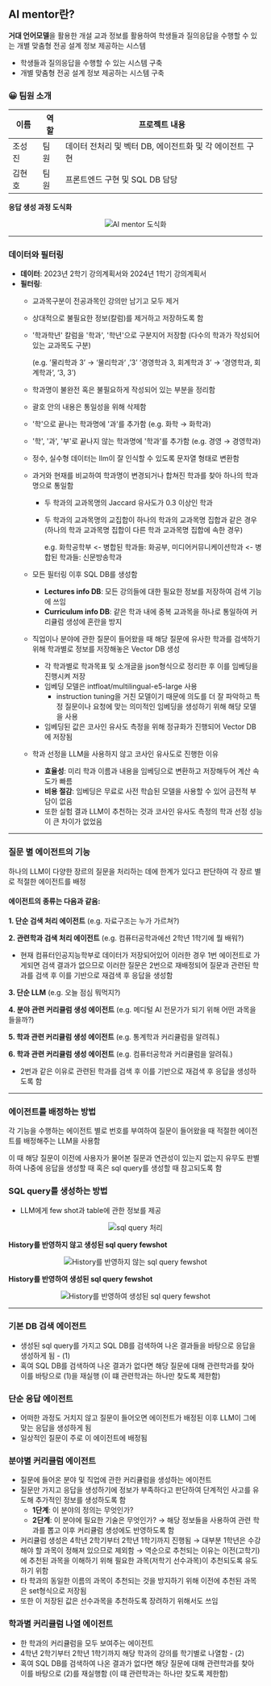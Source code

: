 ## AI mentor란? 
**거대 언어모델**을 활용한 개설 교과 정보를 활용하여 학생들과 질의응답을 수행할 수 있는 개별 맞춤형 전공 설계 정보 제공하는 시스템
- 학생들과 질의응답을 수행할 수 있는 시스템 구축
- 개별 맞춤형 전공 설계 정보 제공하는 시스템 구축

### 😀 팀원 소개
| 이름   | 역할   | 프로젝트 내용                       |
|--------|--------|------------------------------------|
| 조성진 | 팀원   | 데이터 전처리 및 벡터 DB, 에이전트화 및 각 에이전트 구현  |
| 김현호 | 팀원   | 프론트엔드 구현 및 SQL DB 담당    |


**응답 생성 과정 도식화**
<div align="center">
  <img src="./image/AI_mentor_도식화.png" alt="AI mentor 도식화"/>
</div>

---

### 데이터와 필터링
- **데이터**: 2023년 2학기 강의계획서와 2024년 1학기 강의계획서
- **필터링**:
  - 교과목구분이 전공과목인 강의만 남기고 모두 제거
  - 상대적으로 불필요한 정보(칼럼)를 제거하고 저장하도록 함
  - '학과학년' 칼럼을 '학과', '학년'으로 구분지어 저장함 (다수의 학과가 작성되어 있는 교과목도 구분)

    (e.g. ’물리학과 3’ → ‘물리학과‘ ,’3’   ‘경영학과 3, 회계학과 3’ → ‘경영학과, 회계학과‘, ‘3, 3’)
  -  학과명이 불완전 혹은 불필요하게 작성되어 있는 부분을 정리함
    - 괄호 안의 내용은 통일성을 위해 삭제함
    - '학'으로 끝나는 학과명에 '과'를 추가함 (e.g. 화학 → 화학과)
    - '학', '과', '부'로 끝나지 않는 학과명에 '학과'를 추가함 (e.g. 경영 → 경영학과)
  - 정수, 실수형 데이터는 llm이 잘 인식할 수 있도록 문자열 형태로 변환함
  - 과거와 현재를 비교하여 학과명이 변경되거나 합쳐진 학과를 찾아 하나의 학과명으로 통일함
      - 두 학과의 교과목명의 Jaccard 유사도가 0.3 이상인 학과
      - 두 학과의 교과목명의 교집합이 하나의 학과의 교과목명 집합과 같은 경우 (하나의 학과 교과목명 집합이 다른 학과 교과목명 집합에 속한 경우)
        
        e.g. 화학공학부 <- 병합된 학과들: 화공부, 미디어커뮤니케이션학과 <- 병합된 학과들: 신문방송학과

  - 모든 필터링 이후 SQL DB를 생성함
    - **Lectures info DB**: 모든 강의들에 대한 필요한 정보를 저장하여 검색 기능에 쓰임
    - **Curriculum info DB**: 같은 학과 내에 중복 교과목을 하나로 통일하여 커리큘럼 생성에 혼란을 방지
  - 직업이나 분야에 관한 질문이 들어왔을 때 해당 질문에 유사한 학과를 검색하기 위해 학과별로 정보를 저장해놓은 Vector DB 생성
    - 각 학과별로 학과목표 및 소개글을 json형식으로 정리한 후 이를 임베딩을 진행시켜 저장
    - 임베딩 모델은 intfloat/multilingual-e5-large 사용
        - instruction tuning을 거친 모델이기 때문에 의도를 더 잘 파악하고 특정 질문이나 요청에 맞는 의미적인 임베딩을 생성하기 위해 해당 모델을 사용
    - 임베딩된 값은 코사인 유사도 측정을 위해 정규화가 진행되어 Vector DB에 저장됨
  - 학과 선정을 LLM을 사용하지 않고 코사인 유사도로 진행한 이유
      - **효율성**: 미리 학과 이름과 내용을 임베딩으로 변환하고 저장해두어 계산 속도가 빠름
      - **비용 절감**: 임베딩은 무료로 사전 학습된 모델을 사용할 수 있어 금전적 부담이 없음
      - 또한 실험 결과 LLM이 추천하는 것과 코사인 유사도 측정의 학과 선정 성능이 큰 차이가 없었음

---

### 질문 별 에이전트의 기능
하나의 LLM이 다양한 장르의 질문을 처리하는 데에 한계가 있다고 판단하여 각 장르 별로 적절한 에이전트를 배정

#### 에이전트의 종류는 다음과 같음:
**1. 단순 검색 처리 에이전트** (e.g. 자료구조는 누가 가르쳐?)

**2. 관련학과 검색 처리 에이전트** (e.g. 컴퓨터공학과에선 2학년 1학기에 뭘 배워?)
  - 현재 컴퓨터인공지능학부로 데이터가 저장되어있어 이러한 경우 1번 에이전트로 가게되면 검색 결과가 없으므로 이러한 질문은 2번으로 재배정되어 질문과 관련된 학과를 검색 후 이를 기반으로 재검색 후 응답을 생성함

**3. 단순 LLM** (e.g. 오늘 점심 뭐먹지?)

**4. 분야 관련 커리큘럼 생성 에이전트** (e.g. 메디털 AI 전문가가 되기 위해 어떤 과목을 들을까?)

**5. 학과 관련 커리큘럼 생성 에이전트** (e.g. 통계학과 커리큘럼을 알려줘.)

**6. 학과 관련 커리큘럼 생성 에이전트** (e.g. 컴퓨터공학과 커리큘럼을 알려줘.)
  - 2번과 같은 이유로 관련된 학과를 검색 후 이를 기반으로 재검색 후 응답을 생성하도록 함

---

### 에이전트를 배정하는 방법
각 기능을 수행하는 에이전트 별로 번호를 부여하여 질문이 들어왔을 때 적절한 에이전트를 배정해주는 LLM을 사용함

이 때 해당 질문이 이전에 사용자가 물어본 질문과 연관성이 있는지 없는지 유무도 판별하여 나중에 응답을 생성할 때 혹은 sql query를 생성할 때 참고되도록 함

### SQL query를 생성하는 방법
- LLM에게 few shot과 table에 관한 정보를 제공

<div align="center">
  <img src="./image/sql_query.png" alt="sql query 처리" />
</div>

**History를 반영하지 않고 생성된 sql query fewshot**
<div align="center">
  <img src="./image/no_history_fewshot.png" alt="History를 반영하지 않는 sql query fewshot" />
</div>

**History를 반영하여 생성된 sql query fewshot**
<div align="center">
  <img src="./image/history_few_shot.png" alt="History를 반영하여 생성된 sql query fewshot" />
</div>

---

### 기본 DB 검색 에이전트
- 생성된 sql query를 가지고 SQL DB를 검색하여 나온 결과들을 바탕으로 응답을 생성하게 됨 - (1)
- 혹여 SQL DB를 검색하여 나온 결과가 없다면 해당 질문에 대해 관련학과를 찾아 이를 바탕으로 (1)을 재실행 (이 떄 관련학과는 하나만 찾도록 제한함)

### 단순 응답 에이전트
- 어떠한 과정도 거치지 않고 질문이 들어오면 에이전트가 배정된 이후 LLM이 그에 맞는 응답을 생성하게 됨
- 일상적인 질문이 주로 이 에이전트에 배정됨

### 분야별 커리큘럼 에이전트
- 질문에 들어온 분야 및 직업에 관한 커리큘럼을 생성하는 에이전트
- 질문만 가지고 응답을 생성하기에 정보가 부족하다고 판단하여 단계적인 사고를 유도해 추가적인 정보를 생성하도록 함
  - **1단계**: 이 분야의 정의는 무엇인가?
  - **2단계**: 이 분야에 필요한 기술은 무엇인가?
  → 해당 정보들을 사용하여 관련 학과를 뽑고 이후 커리큘럼 생성에도 반영하도록 함
- 커리큘럼 생성은 4학년 2학기부터 2학년 1학기까지 진행됨
    → 대부분 1학년은 수강해야 할 과목이 정해져 있으므로 제외함
    → 역순으로 추천되는 이유는 이전(고학기)에 추천된 과목을 이해하기 위해 필요한 과목(저학기 선수과목)이 추천되도록 유도하기 위함
- 타 학과의 동일한 이름의 과목이 추천되는 것을 방지하기 위해 이전에 추천된 과목은 set형식으로 저장됨
- 또한 이 저장된 값은 선수과목을 추천하도록 장려하기 위해서도 쓰임

### 학과별 커리큘럼 나열 에이전트
- 한 학과의 커리큘럼을 모두 보여주는 에이전트
- 4학년 2학기부터 2학년 1학기까지 해당 학과의 강의를 학기별로 나열함 - (2)
- 혹여 SQL DB를 검색하여 나온 결과가 없다면 해당 질문에 대해 관련학과를 찾아 이를 바탕으로 (2)를 재실행함 (이 떄 관련학과는 하나만 찾도록 제한함)




